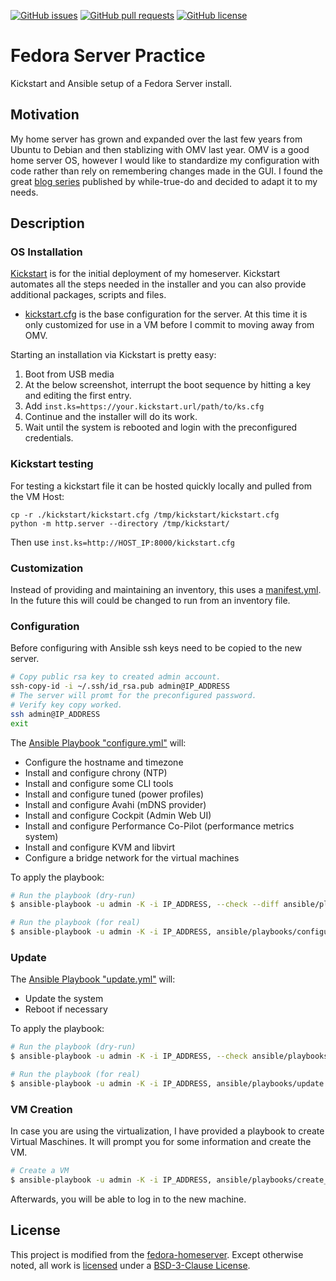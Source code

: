 <!--
reference: https://www.makeareadme.com/
reference: https://commonmark.org/
-->

[![GitHub issues](https://img.shields.io/github/issues/TheSlateGray/fedora-server-practice)](https://github.com/TheSlateGray/fedora-server-practice/issues)
[![GitHub pull requests](https://img.shields.io/github/issues-pr/TheSlateGray/fedora-server-practice)](https://github.com/TheSlateGray/fedora-server-practice/pulls)
[![GitHub license](https://img.shields.io/github/license/TheSlateGray/fedora-server-practice)](https://github.com/TheSlateGray/fedora-server-practice/blob/main/LICENSE)

# Fedora Server Practice

Kickstart and Ansible setup of a Fedora Server install.

## Motivation

My home server has grown and expanded over the last few years from Ubuntu to Debian and then stablizing with OMV last year. OMV is a good home server OS, however I would like to standardize my configuration with code rather than rely on remembering changes made in the GUI. I found the great [blog series](https://blog.while-true-do.io/fedora-home-server-intro-concept/) published by while-true-do and decided to adapt it to my needs.

## Description

### OS Installation

[Kickstart](https://pykickstart.readthedocs.io/en/latest/) is for the
initial deployment of my homeserver. Kickstart automates all the steps needed in the installer and you can also provide additional packages, scripts and files.

- [kickstart.cfg](./kickstart/kickstart.cfg) is the base configuration for the server. At this time it is only customized for use in a VM before I commit to moving away from OMV.

Starting an installation via Kickstart is pretty easy:

1. Boot from USB media
2. At the below screenshot, interrupt the boot sequence by hitting a key and editing the first entry.
3. Add `inst.ks=https://your.kickstart.url/path/to/ks.cfg`
4. Continue and the installer will do its work.
5. Wait until the system is rebooted and login with the preconfigured credentials.

### Kickstart testing

For testing a kickstart file it can be hosted quickly locally and pulled from the VM Host:
```
cp -r ./kickstart/kickstart.cfg /tmp/kickstart/kickstart.cfg
python -m http.server --directory /tmp/kickstart/
```
Then use `inst.ks=http://HOST_IP:8000/kickstart.cfg`

### Customization

Instead of providing and maintaining an inventory, this uses a [manifest.yml](./ansible/manifest.yml).
In the future this will could be changed to run from an inventory file.

### Configuration

Before configuring with Ansible ssh keys need to be copied to the new server.

```bash
# Copy public rsa key to created admin account.
ssh-copy-id -i ~/.ssh/id_rsa.pub admin@IP_ADDRESS
# The server will promt for the preconfigured password.
# Verify key copy worked.
ssh admin@IP_ADDRESS
exit
```

The [Ansible Playbook "configure.yml"](./ansible/playbooks/configure.yml) will:

- Configure the hostname and timezone
- Install and configure chrony (NTP)
- Install and configure some CLI tools
- Install and configure tuned (power profiles)
- Install and configure Avahi (mDNS provider)
- Install and configure Cockpit (Admin Web UI)
- Install and configure Performance Co-Pilot (performance metrics system)
- Install and configure KVM and libvirt
- Configure a bridge network for the virtual machines

To apply the playbook:

```bash
# Run the playbook (dry-run)
$ ansible-playbook -u admin -K -i IP_ADDRESS, --check --diff ansible/playbooks/configure.yml

# Run the playbook (for real)
$ ansible-playbook -u admin -K -i IP_ADDRESS, ansible/playbooks/configure.yml
```

### Update

The [Ansible Playbook "update.yml"](./ansible/playbooks/update.yml) will:

- Update the system
- Reboot if necessary

To apply the playbook:

```bash
# Run the playbook (dry-run)
$ ansible-playbook -u admin -K -i IP_ADDRESS, --check ansible/playbooks/update.yml

# Run the playbook (for real)
$ ansible-playbook -u admin -K -i IP_ADDRESS, ansible/playbooks/update.yml
```

### VM Creation

In case you are using the virtualization, I have provided a playbook to create
Virtual Maschines. It will prompt you for some information and create the VM.

```bash
# Create a VM
$ ansible-playbook -u admin -K -i IP_ADDRESS, ansible/playbooks/create_vm.yml
```

Afterwards, you will be able to log in to the new machine.

## License

This project is modified from the [fedora-homeserver](https://github.com/dschier-wtd/fedora-homeserver).
Except otherwise noted, all work is [licensed](LICENSE) under a [BSD-3-Clause License](https://opensource.org/licenses/BSD-3-Clause).
